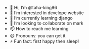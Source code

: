 - 👋 Hi, I’m @taha-king86
- 👀 I’m interested in develope website
- 🌱 I’m currently learning django
- 💞️ I’m looking to collaborate on mark
- 📫 How to reach me learning
- 😄 Pronouns: you can get it 
- ⚡ Fun fact: first happy then sleep!

<!---
taha-king86/taha-king86 is a ✨ special ✨ repository because its `README.md` (this file) appears on your GitHub profile.
You can click the Preview link to take a look at your changes.
--->
